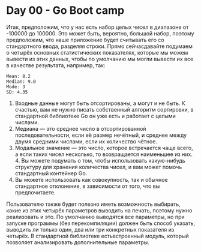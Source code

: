 # Day 00 - Go Boot camp
Итак, предположим, что у нас есть набор целых чисел в диапазоне от -100000 до 100000. Это может быть, вероятно, большой набор, поэтому предположим, что наше приложение будет считывать его со стандартного ввода, разделяя строки. Прямо сейчасдавайте подумаем о четырёх основных статистических показателях, которые мы можем вывести из этих данных, чтобы по умолчанию мы могли вывести их все в качестве результата, например, так:
```
Mean: 8.2
Median: 9.0
Mode: 3
SD: 4.35
```


1. Входные данные могут быть отсортированы, а могут и не быть. К счастью, вам не нужно писать собственный алгоритм сортировки, в стандартной библиотеке Go он уже есть и работает с целыми числами.
2. Медиана — это среднее число в отсортированной последовательности, если её размер нечётный, и среднее между двумя средними числами, если их количество чётное.
3. Модальное значение — это число, которое встречается чаще всего, а если таких чисел несколько, то возвращается наименьшее из них. 4. Вы можете подумать о том, чтобы использовать какую-нибудь структуру для хранения количества чисел, и вам может помочь стандартный контейнер Go.
4. Вы можете использовать как совокупность, так и обычное стандартное отклонение, в зависимости от того, что вы предпочитаете.

Пользователю также будет полезно иметь возможность выбирать, какие из этих четырёх параметров выводить на печать, поэтому нужно реализовать и это. По умолчанию выводятся все параметры, но при запуске программы (без перекомпиляции) должен быть способ указать, выводить ли только один, два или три конкретных показателя из четырёх. В стандартной библиотеке естьвстроенный модуль, который позволяет анализировать дополнительные параметры.